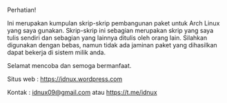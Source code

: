 Perhatian!

Ini merupakan kumpulan skrip-skrip pembangunan paket untuk Arch Linux yang saya gunakan. Skrip-skrip ini sebagian merupakan skrip yang saya tulis sendiri dan sebagian yang lainnya ditulis oleh orang lain. Silahkan digunakan dengan bebas, namun tidak ada jaminan paket yang dihasilkan dapat bekerja di sistem milik anda.

Selamat mencoba dan semoga bermanfaat.

Situs web : https://idnux.wordpress.com

Kontak : idnux09@gmail.com atau https://t.me/idnux
